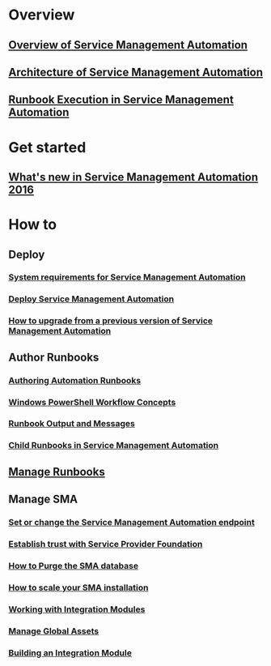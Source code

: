 # Overview
## [Overview of Service Management Automation](overview-of-service-management-automation.md)
## [Architecture of Service Management Automation](architecture-of-service-management-automation.md)
## [Runbook Execution in Service Management Automation](runbook-automation.md)
# Get started
## [What's new in Service Management Automation 2016](whats-new-in-service-management-automation.md)
# How to
## Deploy
### [System requirements for Service Management Automation](system-requirements.md)
### [Deploy Service Management Automation](deploy.md)
### [How to upgrade from a previous version of Service Management Automation](upgrade.md)
## Author Runbooks
### [Authoring Automation Runbooks](authoring-automation-runbooks.md)
### [Windows PowerShell Workflow Concepts](overview-powershell-workflows.md)
### [Runbook Output and Messages](overview-runbook-messages-output.md)
### [Child Runbooks in Service Management Automation](link-runbooks.md)
## [Manage Runbooks](manage-runbooks.md)
## Manage SMA
### [Set or change the Service Management Automation endpoint](set-change-endpoint.md)
### [Establish trust with Service Provider Foundation](establish-trust-between-service-management-automation-and-service-provider-foundation.md)
### [How to Purge the SMA database](how-to-purge-the-service-management-automation-database.md)
### [How to scale your SMA installation](scaling-service-management-automation-up-or-down.md)
### [Working with Integration Modules](manage-integration-modules.md)
### [Manage Global Assets](manage-global-assets.md)
### [Building an Integration Module](build-integration-modules.md)